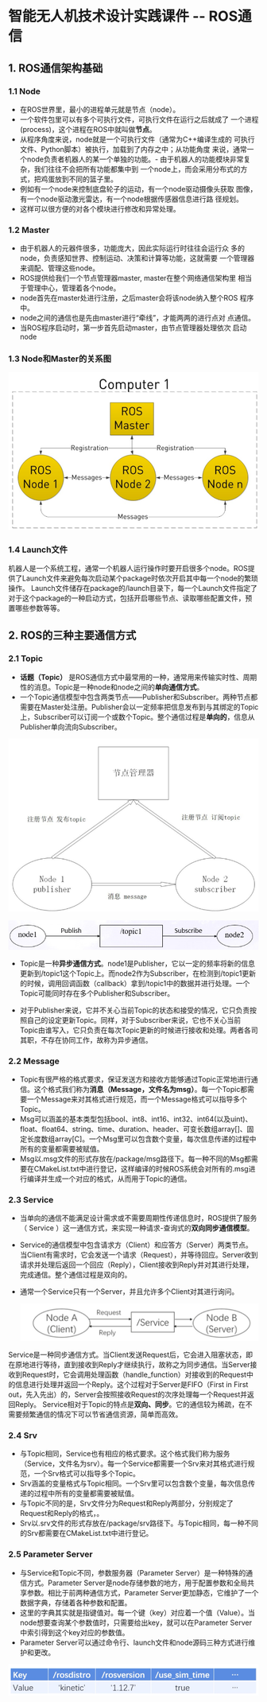 # 智能无人机技术设计实践课件 -- ROS通信
## 1. ROS通信架构基础

### 1.1 Node

- 在ROS世界里，最小的进程单元就是节点（node）。 
- 一个软件包里可以有多个可执行文件，可执行文件在运行之后就成了 一个进程(process)，这个进程在ROS中就叫做**节点**。
- 从程序角度来说，node就是一个可执行文件（通常为C++编译生成的 可执行文件、Python脚本）被执行，加载到了内存之中；从功能角度 来说，通常一个node负责者机器人的某一个单独的功能。- 由于机器人的功能模块非常复杂，我们往往不会把所有功能都集中到 一个node上，而会采用分布式的方式，把鸡蛋放到不同的篮子里。
- 例如有一个node来控制底盘轮子的运动，有一个node驱动摄像头获取 图像，有一个node驱动激光雷达，有一个node根据传感器信息进行路 径规划。
- 这样可以很方便的对各个模块进行修改和异常处理。

### 1.2 Master

- 由于机器人的元器件很多，功能庞大，因此实际运行时往往会运行众 多的node，负责感知世界、控制运动、决策和计算等功能，这就需要 一个管理器来调配、管理这些node。 
- ROS提供给我们一个节点管理器master, master在整个网络通信架构里 相当于管理中心，管理着各个node。
- node首先在master处进行注册，之后master会将该node纳入整个ROS 程序中。
- node之间的通信也是先由master进行“牵线”，才能两两的进行点对 点通信。
- 当ROS程序启动时，第一步首先启动master，由节点管理器处理依次 启动node

### 1.3 Node和Master的关系图

![图片1](./figure/图片1.png)

### 1.4 Launch文件

机器人是一个系统工程，通常一个机器人运行操作时要开启很多个node。ROS提供了Launch文件来避免每次启动某个package时依次开启其中每一个node的繁琐操作。
Launch文件储存在package的/launch目录下，每一个Launch文件指定了对于这个package的一种启动方式，包括开启哪些节点、读取哪些配置文件，预置哪些参数等等。

## 2. ROS的三种主要通信方式

### 2.1 Topic

- **话题（Topic）** 是ROS通信方式中最常用的一种，通常用来传输实时性、周期性的消息。Topic是一种node和node之间的**单向通信方式**。
- 一个Topic通信模型中包含两类节点——Publisher和Subscriber。两种节点都需要在Master处注册。Publisher会以一定频率把信息发布到与其绑定的Topic上，Subscriber可以订阅一个或数个Topic。整个通信过程是**单向的**，信息从Publisher单向流向Subscriber。
  

![图片2](./figure/图片2.png)

![图片3](./figure/图片3.png)
	
- Topic是一种**异步通信方式**。node1是Publisher，它以一定的频率将新的信息更新到/topic1这个Topic上。而node2作为Subscriber，在检测到/topic1更新的时候，调用回调函数（callback）拿到/topic1中的数据并进行处理。一个Topic可能同时存在多个Publisher和Subscriber。

- 对于Publisher来说，它并不关心当前Topic的状态和接受的情况，它只负责按照自己的设定更新Topic。同样，对于Subscriber来说，它也不关心当前Topic由谁写入，它只负责在每次Topic更新的时候进行接收和处理。两者各司其职，不存在协同工作，故称为异步通信。

### 2.2 Message	
- Topic有很严格的格式要求，保证发送方和接收方能够通过Topic正常地进行通信。这个格式我们称为**消息（Message，文件名为msg）**。每一个Topic都需要一个Message来对其格式进行规范，而一个Message格式可以指导多个Topic。
- Msg可以涵盖的基本类型包括bool、int8、int16、int32、int64(以及uint)、float、float64、string、time、duration、header、可变长数组array[]、固定长度数组array[C]。一个Msg里可以包含数个变量，每次信息传递的过程中所有的变量都需要被赋值。
- Msg以.msg文件的形式存放在/package/msg路径下。每一种不同的Msg都需要在CMakeList.txt中进行登记，这样编译的时候ROS系统会对所有的.msg进行编译并生成一个对应的格式，从而用于Topic的通信。

### 2.3 Service

- 当单向的通信不能满足设计需求或不需要周期性传递信息时，ROS提供了服务（ Service ）这一通信方式，来实现一种请求-查询式的**双向同步通信模型**。
- Service的通信模型中包含请求方（Client）和应答方（Server）两类节点。当Client有需求时，它会发送一个请求（Request），并等待回应。Server收到请求并处理后返回一个回应（Reply），Client接收到Reply并对其进行处理，完成通信。整个通信过程是双向的。
- 通常一个Service只有一个Server，并且允许多个Client对其进行询问。
  
  ![图片4](./figure/图片4.png)

Service是一种同步通信方式。当Client发送Request后，它会进入阻塞状态，即在原地进行等待，直到接收到Reply才继续执行，故称之为同步通信。当Server接收到Request时，它会调用处理函数（handle_function）对接收到的Request中的信息进行处理并返回一个Reply。这个过程对于Server是FIFO（First in First out，先入先出）的，Server会按照接收Request的次序处理每一个Request并返回Reply。
Service相对于Topic的特点是**双向、同步**。它的通信较为稀疏，在不需要频繁通信的情况下可以节省通信资源，简单而高效。

### 2.4 Srv	

- 与Topic相同，Service也有相应的格式要求。这个格式我们称为服务（Service，文件名为srv）。每一个Service都需要一个Srv来对其格式进行规范，一个Srv格式可以指导多个Topic。
- Srv涵盖的变量格式与Topic相同。一个Srv里可以包含数个变量，每次信息传递的过程中所有的变量都需要被赋值。
- 与Topic不同的是，Srv文件分为Request和Reply两部分，分别规定了Request和Reply的格式，。
- Srv以.srv文件的形式存放在/package/srv路径下。与Topic相同，每一种不同的Srv都需要在CMakeList.txt中进行登记。

### 2.5 Parameter Server

- 与Service和Topic不同，参数服务器（Parameter Server）是一种特殊的通信方式。Parameter Server是node存储参数的地方，用于配置参数和全局共享参数。相比于前两种通信方式，Parameter Server更加静态，它维护了一个数据字典，存储着各种参数和配置。
- 这里的字典其实就是指键值对。每一个键（key）对应着一个值（Value）。当node想要查询某个参数值时，只需要给出key，就可以在Parameter Server中索引得到这个key对应的参数值。
- Parameter Server可以通过命令行、launch文件和node源码三种方式进行维护和更改。

![图片5](./figure/图片5.png)